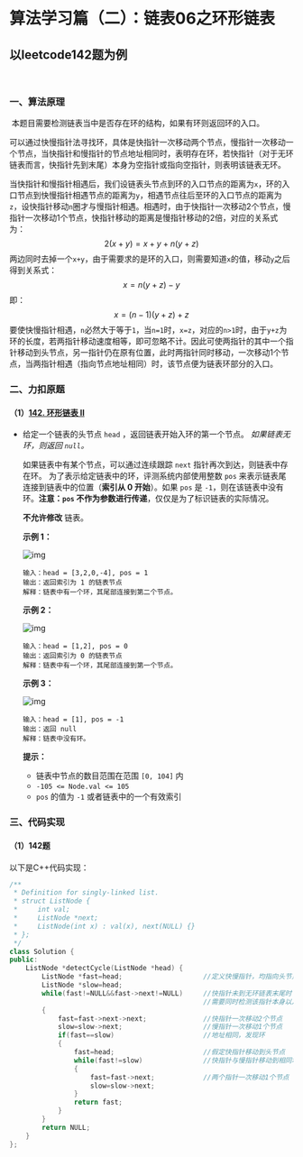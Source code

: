 # 算法学习篇（二）：链表06之环形链表

## 以leetcode142题为例

​		

### 一、算法原理

​		本题目需要检测链表当中是否存在环的结构，如果有环则返回环的入口。

​		可以通过快慢指针法寻找环，具体是快指针一次移动两个节点，慢指针一次移动一个节点，当快指针和慢指针的节点地址相同时，表明存在环，若快指针（对于无环链表而言，快指针先到末尾）本身为空指针或指向空指针，则表明该链表无环。

​		当快指针和慢指针相遇后，我们设链表头节点到环的入口节点的距离为`x`，环的入口节点到快慢指针相遇节点的距离为`y`，相遇节点往后至环的入口节点的距离为`z`，设快指针移动`n`圈才与慢指针相遇。相遇时，由于快指针一次移动2个节点，慢指针一次移动1个节点，快指针移动的距离是慢指针移动的2倍，对应的关系式为：
$$
2(x+y)=x+y+n(y+z)
$$
​		两边同时去掉一个`x+y`，由于需要求的是环的入口，则需要知道`x`的值，移动`y`之后得到关系式：
$$
x=n(y+z)-y
$$
​		即：
$$
x=(n-1)(y+z)+z
$$
​		要使快慢指针相遇，`n`必然大于等于`1`，当`n=1`时，`x=z`，对应的`n>1`时，由于`y+z`为环的长度，若两指针移动速度相等，即可忽略不计。因此可使两指针的其中一个指针移动到头节点，另一指针仍在原有位置，此时两指针同时移动，一次移动1个节点，当两指针相遇（指向节点地址相同）时，该节点便为链表环部分的入口。

### 二、力扣原题

#### （1）[142. 环形链表 II](https://leetcode.cn/problems/linked-list-cycle-ii/)

- 给定一个链表的头节点  `head` ，返回链表开始入环的第一个节点。 *如果链表无环，则返回 `null`。*

  如果链表中有某个节点，可以通过连续跟踪 `next` 指针再次到达，则链表中存在环。 为了表示给定链表中的环，评测系统内部使用整数 `pos` 来表示链表尾连接到链表中的位置（**索引从 0 开始**）。如果 `pos` 是 `-1`，则在该链表中没有环。**注意：`pos` 不作为参数进行传递**，仅仅是为了标识链表的实际情况。

  **不允许修改** 链表。

  

   

  **示例 1：**

  ![img](https://assets.leetcode.com/uploads/2018/12/07/circularlinkedlist.png)

  ```
  输入：head = [3,2,0,-4], pos = 1
  输出：返回索引为 1 的链表节点
  解释：链表中有一个环，其尾部连接到第二个节点。
  ```

  **示例 2：**

  ![img](https://assets.leetcode-cn.com/aliyun-lc-upload/uploads/2018/12/07/circularlinkedlist_test2.png)

  ```
  输入：head = [1,2], pos = 0
  输出：返回索引为 0 的链表节点
  解释：链表中有一个环，其尾部连接到第一个节点。
  ```

  **示例 3：**

  ![img](https://assets.leetcode-cn.com/aliyun-lc-upload/uploads/2018/12/07/circularlinkedlist_test3.png)

  ```
  输入：head = [1], pos = -1
  输出：返回 null
  解释：链表中没有环。
  ```

   

  **提示：**

  - 链表中节点的数目范围在范围 `[0, 104]` 内
  - `-105 <= Node.val <= 105`
  - `pos` 的值为 `-1` 或者链表中的一个有效索引

   



### 三、代码实现

#### （1）142题

以下是C++代码实现：

```c++
/**
 * Definition for singly-linked list.
 * struct ListNode {
 *     int val;
 *     ListNode *next;
 *     ListNode(int x) : val(x), next(NULL) {}
 * };
 */
class Solution {
public:
    ListNode *detectCycle(ListNode *head) {
        ListNode *fast=head;					//定义快慢指针，均指向头节点
        ListNode *slow=head;
        while(fast!=NULL&&fast->next!=NULL)		//快指针未到无环链表末尾时（因一次移动2个节点，
            									//需要同时检测该指针本身以及其next域）
        {
            fast=fast->next->next;				//快指针一次移动2个节点
            slow=slow->next;					//慢指针一次移动1个节点
            if(fast==slow)						//地址相同，发现环
            {
                fast=head;						//假定快指针移动到头节点
                while(fast!=slow)				//快指针与慢指针移动到相同地址时，该节点就是环的入口
                {
                    fast=fast->next;			//两个指针一次移动1个节点
                    slow=slow->next;
                }
                return fast;
            }
        }
        return NULL;
    }
};
```
